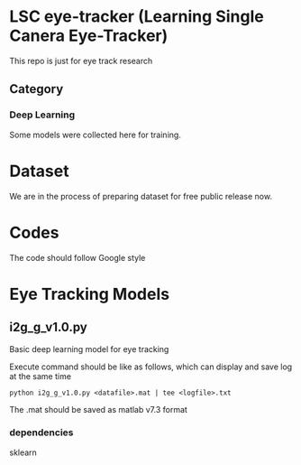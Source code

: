 # LSC eye-tracker (Learning Single Canera Eye-Tracker)
This repo is just for eye track research
## Category
### Deep Learning
Some models were collected here for training.
# Dataset
We are in the process of preparing dataset for free public release now.
# Codes
The code should follow Google style

# Eye Tracking Models
## i2g_g_v1.0.py
Basic deep learning model for eye tracking

Execute command should be like as follows, which can display and save log at the same time
```
python i2g_g_v1.0.py <datafile>.mat | tee <logfile>.txt
```
The <datafile>.mat should be saved as matlab v7.3 format

### dependencies
sklearn
